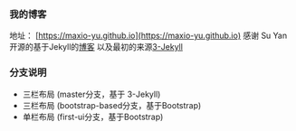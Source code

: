 ### 我的博客

地址： [https://maxio-yu.github.io](https://maxio-yu.github.io)
感谢 Su Yan 开源的基于Jekyll的[博客](http://yansu.org)
以及最初的来源[3-Jekyll](https://github.com/P233/3-Jekyll)

### 分支说明

- 三栏布局 (master分支，基于 3-Jekyll)
- 三栏布局 (bootstrap-based分支，基于Bootstrap)
- 单栏布局 (first-ui分支，基于Bootstrap)
